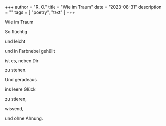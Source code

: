 +++
author = "R. O."
title = "Wie im Traum"
date = "2023-08-31"
description = ""
tags = [
    "poetry",
    "text"
]
+++

Wie im Traum

So flüchtig

und leicht

und in Farbnebel gehüllt

ist es, neben Dir

zu stehen.

Und geradeaus

ins leere Glück

zu stieren,

wissend,

und ohne Ahnung.
